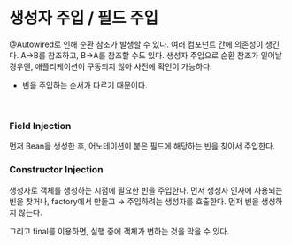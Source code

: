 # 생성자 주입 / 필드 주입

@Autowired로 인해 순환 참조가 발생할 수 있다. 여러 컴포넌트 간에 의존성이 생긴다. A→B를 참조하고, B→A를 참조할 수도 있다. 생성자 주입으로 순환 참조가 일어날 경우엔, 애플리케이션이 구동되지 않아 사전에 확인이 가능하다.

- 빈을 주입하는 순서가 다르기 때문이다.

</br>

### Field Injection

먼저 Bean을 생성한 후, 어노테이션이 붙은 필드에 해당하는 빈을 찾아서 주입한다.

### Constructor Injection

생성자로 객체를 생성하는 시점에 필요한 빈을 주입한다. 먼저 생성자 인자에 사용되는 빈을 찾거나, factory에서 만들고 → 주입하려는 생성자를 호출한다. 먼저 빈을 생성하지 않는다.

그리고 final를 이용하면, 실행 중에 객체가 변하는 것을 막을 수 있다.